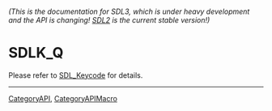 ###### (This is the documentation for SDL3, which is under heavy development and the API is changing! [SDL2](https://wiki.libsdl.org/SDL2/) is the current stable version!)
# SDLK_Q

Please refer to [SDL_Keycode](SDL_Keycode) for details.

----
[CategoryAPI](CategoryAPI), [CategoryAPIMacro](CategoryAPIMacro)

